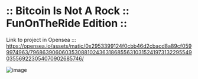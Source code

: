 # :: Bitcoin Is Not A Rock :: FunOnTheRide Edition ::

Link to project in Opensea :::
https://opensea.io/assets/matic/0x2953399124f0cbb46d2cbacd8a89cf0599974963/79686390606035308810243631868556310315241973132295549035569223054070902685746/

![image](https://user-images.githubusercontent.com/96759911/149958420-f3fec846-fdf8-4620-8308-5d934384370a.png)
